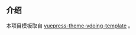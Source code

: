 ## 介绍

本项目模板取自 [vuepress-theme-vdoing-template](https://github.com/u2sb/vuepress-theme-vdoing-template) 。
